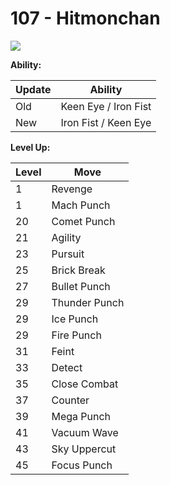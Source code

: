 # 107 - Hitmonchan
![][107]

**Ability:**

Update | Ability
---    | ---
Old    | Keen Eye / Iron Fist
New    | Iron Fist / Keen Eye

**Level Up:**

Level | Move
---   | ---
  1   | Revenge
  1   | Mach Punch
 20   | Comet Punch
 21   | Agility
 23   | Pursuit
 25   | Brick Break
 27   | Bullet Punch
 29   | Thunder Punch
 29   | Ice Punch
 29   | Fire Punch
 31   | Feint
 33   | Detect
 35   | Close Combat
 37   | Counter
 39   | Mega Punch
 41   | Vacuum Wave
 43   | Sky Uppercut
 45   | Focus Punch



[107]: /img/pokemon/107.png
